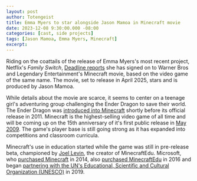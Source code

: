 ```yaml
---
layout: post
author: Totengeist
title: Emma Myers to star alongside Jason Mamoa in Minecraft movie
date: 2023-12-08 9:30:00.000 -08:00
categories: [cast, side projects]
tags: [Jason Mamoa, Emma Myers, Minecraft]
excerpt: 
---
```


Riding on the coattails of the release of Emma Myers's most recent project, Netflix's *Family Switch*, [Deadline reports][deadline-1235655987] she has signed on to Warner Bros and Legendary Entertainment's Minecraft movie, based on the video game of the same name. The movie, set to release in April 2025, stars and is produced by Jason Mamoa.

While details about the movie are scarce, it seems to center on a teenage girl's adventuring group challenging the Ender Dragon to save their world. The Ender Dragon was [introduced into Minecraft][ender-dragon] shortly before its official release in 2011. Minecraft is the highest-selling video game of all time and will be coming up on the 15th anniversary of it's first public release in [May 2009][minecraft-release]. The game's player base is still going strong as it has expanded into competitions and classroom curricula.

Minecraft's use in education started while the game was still in pre-release beta, championed by [Joel Levin][minecraftedu], the creator of MinecraftEdu. Microsoft, who [purchased Minecraft][minecraft-microsoft] in 2014, also [purchased MinecraftEdu][zdnet-minecraftedu] in 2016 and began [partnering with the UN's Educational, Scientific and Cultural Organization (UNESCO)][yahoo-unesco] in 2019.

[deadline-1235655987]: https://deadline.com/2023/12/minecraft-emma-myers-wednesday-1235655987/ "Deadline: ‘Minecraft’: ‘Wednesday’ Star Emma Myers Digs Into Warner Bros Movie"
[minecraft-microsoft]: https://techcrunch.com/2014/09/15/microsoft-has-acquired-minecraft/
[minecraft-release]: https://web.archive.org/web/20150716115516/http://notch.tumblr.com/post/109000107/minecraft-0-0-11a-for-public-consumption
[ender-dragon]: http://www.gamezone.com/news/2011/10/11/minecraft-the-end-ender-dragons-and-goop-portal-all-explained
[minecraftedu]: https://www.youtube.com/watch?v=EErpIGQaw3M
[yahoo-unesco]: https://finance.yahoo.com/news/microsoft-teams-unesco-kids-revive-192240400.html
[zdnet-minecraftedu]: https://www.zdnet.com/article/microsoft-acquires-minecraftedu-from-teacher-gaming/